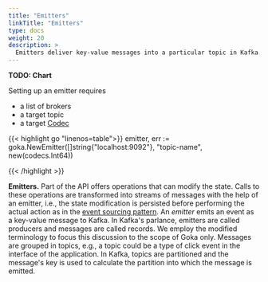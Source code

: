 ```yaml
---
title: "Emitters"
linkTitle: "Emitters"
type: docs
weight: 20
description: >
  Emitters deliver key-value messages into a particular topic in Kafka. As an example, an emitter could be a database handler emitting the state changes into Kafka for other interested applications to consume.
---
```


**TODO: Chart**

Setting up an emitter requires
* a list of brokers
* a target topic
* a target [Codec](https://pkg.go.dev/github.com/lovoo/goka#Codec)


{{< highlight go "linenos=table">}} 
emitter, err := goka.NewEmitter([]string{"localhost:9092"}, "topic-name", new(codecs.Int64))

{{< /highlight >}}




**Emitters.** Part of the API offers operations that can modify the state.
Calls to these operations are transformed into streams of messages with the help of an emitter, i.e., the state modification is persisted before performing the actual action as in the [event sourcing pattern](https://martinfowler.com/eaaDev/EventSourcing.html).
An *emitter* emits an event as a key-value message to Kafka.
In Kafka's parlance, emitters are called producers and messages are called records.
We employ the modified terminology to focus this discussion to the scope of Goka only.
Messages are grouped in topics, e.g., a topic could be a type of click event in the interface of the application. In Kafka, topics are partitioned and the message's key is used to calculate the partition into which the message is emitted.
